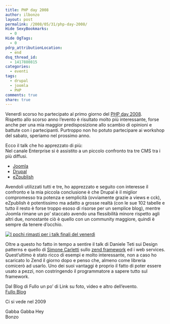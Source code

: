 ```yaml
---
title: PHP day 2008
author: ilbonzo
layout: post
permalink: /2008/05/31/php-day-2008/
Hide SexyBookmarks:
  - 0
Hide OgTags:
  - 0
pdrp_attributionLocation:
  - end
dsq_thread_id:
  - 1417880815
categories:
  - eventi
tags:
  - drupal
  - joomla
  - PHP
comments: true
share: true
---
```

Venerdì scorso ho partecipato al primo giorno del [PHP day 2008][1].  
Rispetto allo scorso anno l&#8217;evento è risultato molto più interessante, forse anche per una mia maggior predisposizione allo scambio di opinioni e battute con i partecipanti. Purtroppo non ho potuto partecipare ai workshop del sabato, speriamo nel prossimo anno.

Ecco il talk che ho apprezzato di più:  
Nel canale Enterprise si è assistito a un piccolo confronto tra tre CMS tra i più diffusi.

*   [Joomla][2]
*   [Drupal][3]
*   [eZpublish][4]

Avendoli utilizzati tutti e tre, ho apprezzato e seguito con interesse il confronto e la mia piccola conclusione è che Drupal è il miglior compromesso tra potenza e semplicità (ovviamente grazie a views e cck), eZpublish è potentissimo ma adatto a grosse realtà (con le sue 102 tabelle e tutto il resto è forse troppo esoso di risorse per un semplice blog), mentre Joomla rimane un po&#8217; staccato avendo una flessibilità minore rispetto agli altri due, nonostante ciò è quello con un community maggiore, quindi è sempre da tenere d&#8217;occhio.

<a rel="shadowbox" href="http://farm3.static.flickr.com/2380/2531637547_c6d74e9f55.jpg?v=0"><img src="http://farm3.static.flickr.com/2380/2531637547_c6d74e9f55.jpg?v=0" alt="I pochi rimasti per i talk finali del venerdì" /></a>

Oltre a questo ho fatto in tempo a sentire il talk di Daniele Teti sui Design patterns e quello di [Simone Carletti][5] sullo [zend framework][6] ed i web services. Quest&#8217;ultimo è stato ricco di esempi e molto interessante, non a caso ho scaricato lo Zend il giorno dopo e penso che, almeno come libreria comicerò ad usarlo. Uno dei suoi vantaggi è proprio il fatto di poter essere usato a pezzi, non costringendo il programmatore a sapere tutto sul framework.

Dal Blog di Fullo un po&#8217; di Link su foto, video e altro dell&#8217;evento.  
[Fullo Blog][7]

Ci si vede nel 2009

Gabba Gabba Hey  
Bonzo

<div class='kindleWidget kindleLight' >

</div>



 [1]: http://www.phpday.it/site/
 [2]: http://joomla.org
 [3]: http://drupal.org
 [4]: http://ez.no
 [5]: http://www.simonecarletti.com/blog/
 [6]: http://framework.zend.com/
 [7]: http://www.fullo.net/blog/archives/2008/05/29/phpday-2008-un-bellevento-a-meta/
